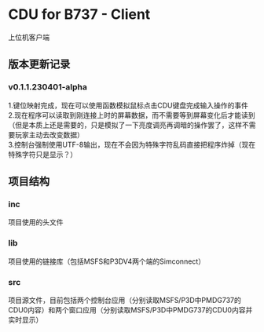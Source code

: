 # CDU for B737 - Client
上位机客户端

## 版本更新记录
### v0.1.1.230401-alpha
1.键位映射完成，现在可以使用函数模拟鼠标点击CDU键盘完成输入操作的事件  
2.现在程序可以读取到刚连接上时的屏幕数据，而不需要等到屏幕变化后才能读到（但是本质上还是需要的，只是模拟了一下亮度调亮再调暗的操作罢了，这样不需要玩家主动去改变数据）  
3.控制台强制使用UTF-8输出，现在不会因为特殊字符乱码直接把程序炸掉（现在特殊字符只是显示？）

## 项目结构

### inc
项目使用的头文件
### lib
项目使用的链接库（包括MSFS和P3DV4两个端的Simconnect）
### src
项目源文件，目前包括两个控制台应用（分别读取MSFS/P3D中PMDG737的CDU0内容）和两个窗口应用（分别读取MSFS/P3D中PMDG737的CDU0内容并实时显示）

